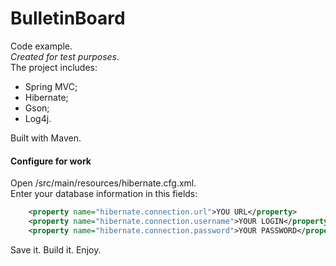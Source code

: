 # BulletinBoard
Code example.<br/>
*Created for test purposes*.<br/>
The project includes:
- Spring MVC;
- Hibernate;
- Gson;
- Log4j.

Built with Maven.

#### Configure for work

Open /src/main/resources/hibernate.cfg.xml. <br/>
Enter your database information in this fields:
```xml
    <property name="hibernate.connection.url">YOU URL</property>
    <property name="hibernate.connection.username">YOUR LOGIN</property>
    <property name="hibernate.connection.password">YOUR PASSWORD</property>
```    
Save it. Build it. Enjoy.    
